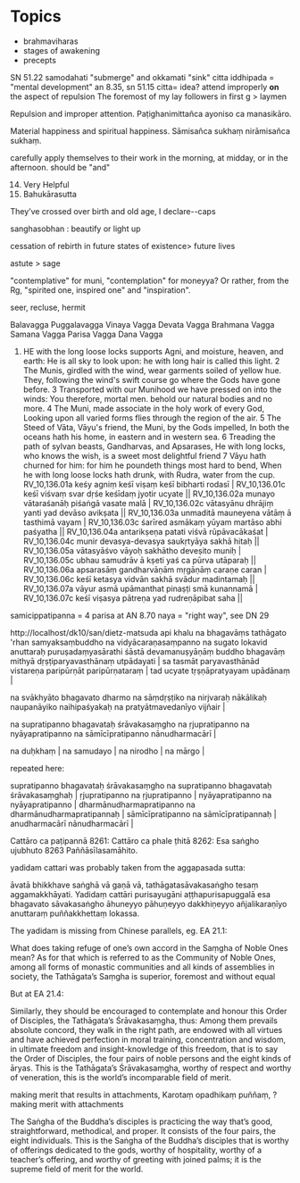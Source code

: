 # Topics

- brahmaviharas
- stages of awakening
- precepts



SN 51.22 samodahati "submerge" and okkamati "sink"
citta iddhipada = "mental development"
an 8.35, sn 51.15 citta= idea?
attend improperly **on** the aspect of repulsion
The foremost of my lay followers in first g > laymen

Repulsion and improper attention.
Paṭighanimittañca ayoniso ca manasikāro.

Material happiness and spiritual happiness.
Sāmisañca sukhaṃ nirāmisañca sukhaṃ.

carefully apply themselves to their work in the morning, at midday, or in the afternoon. should be "and"

14. Very Helpful
24. Bahukārasutta

They’ve crossed over birth and old age, I declare--caps

sanghasobhan : beautify or light up

cessation of rebirth in future states of existence> future lives

astute > sage

"contemplative" for muni, "contemplation" for moneyya? Or rather, from the Rg, "spirited one, inspired one" and "inspiration".

seer, recluse, hermit

Balavagga
Puggalavagga
Vinaya Vagga
Devata Vagga
Brahmana Vagga
Samana Vagga
Parisa Vagga
Dana Vagga




1. HE with the long loose locks supports Agni, and moisture, heaven, and earth:
He is all sky to look upon: he with long hair is called this light.
2 The Munis, girdled with the wind, wear garments soiled of yellow hue.
They, following the wind's swift course go where the Gods have gone before.
3 Transported with our Munihood we have pressed on into the winds:
You therefore, mortal men. behold our natural bodies and no more.
4 The Muni, made associate in the holy work of every God,
Looking upon all varied forms flies through the region of the air.
5 The Steed of Vāta, Vāyu's friend, the Muni, by the Gods impelled,
In both the oceans hath his home, in eastern and in western sea.
6 Treading the path of sylvan beasts, Gandharvas, and Apsarases,
He with long locks, who knows the wish, is a sweet most delightful friend
7 Vāyu hath churned for him: for him he poundeth things most hard to bend,
When he with long loose locks hath drunk, with Rudra, water from the cup.
RV_10,136.01a keśy agniṃ keśī viṣaṃ keśī bibharti rodasī |
RV_10,136.01c keśī viśvaṃ svar dṛśe keśīdaṃ jyotir ucyate ||
RV_10,136.02a munayo vātaraśanāḥ piśaṅgā vasate malā |
RV_10,136.02c vātasyānu dhrājiṃ yanti yad devāso avikṣata ||
RV_10,136.03a unmaditā mauneyena vātāṃ ā tasthimā vayam |
RV_10,136.03c śarīred asmākaṃ yūyam martāso abhi paśyatha ||
RV_10,136.04a antarikṣeṇa patati viśvā rūpāvacākaśat |
RV_10,136.04c munir devasya-devasya saukṛtyāya sakhā hitaḥ ||
RV_10,136.05a vātasyāśvo vāyoḥ sakhātho deveṣito muniḥ |
RV_10,136.05c ubhau samudrāv ā kṣeti yaś ca pūrva utāparaḥ ||
RV_10,136.06a apsarasāṃ gandharvāṇām mṛgāṇāṃ caraṇe caran |
RV_10,136.06c keśī ketasya vidvān sakhā svādur madintamaḥ ||
RV_10,136.07a vāyur asmā upāmanthat pinaṣṭi smā kunannamā |
RV_10,136.07c keśī viṣasya pātreṇa yad rudreṇāpibat saha ||


samicippatipanna = 4 parisa at AN 8.70
naya = "right way", see DN 29

http://localhost/dk10/san/dietz-matsuda
api khalu na bhagavāṃs tathāgato 'rhan samyaksaṃbuddho na vidyācaraṇasaṃpanno na sugato lokavid anuttaraḥ puruṣadaṃyasārathi śāstā devamanuṣyāṇāṃ buddho bhagavāṃ mithyā dṛṣṭiparyavasthānaṃ utpādayati | sa tasmāt paryavasthānād vistareṇa paripūrṇāt paripūrṇataraṃ | tad ucyate tṛṣṇāpratyayam upādānaṃ |

na svākhyāto bhagavato dharmo na sāṃdṛṣṭiko na nirjvaraḥ nākālikaḥ naupanāyiko naihipaśyakaḥ na pratyātmavedanīyo vijñair |

na supratipanno bhagavataḥ śrāvakasaṃgho na ṛjupratipanno na nyāyapratipanno na sāmīcīpratipanno nānudharmacārī |

na duḥkhaṃ | na samudayo | na nirodho | na mārgo |

repeated here:

supratipanno bhagavataḥ śrāvakasaṃgho na supratipanno bhagavataḥ śrāvakasaṃghaḥ | ṛjupratipanno na ṛjupratipanno | nyāyapratipanno na nyāyapratipanno | dharmānudharmapratipanno na dharmānudharmapratipannaḥ | sāmīcīpratipanno na sāmīcīpratipannaḥ | anudharmacārī nānudharmacārī |

Cattāro ca paṭipannā
8261: Cattāro ca phale ṭhitā
8262: Esa saṅgho ujubhuto
8263  Paññāsīlasamāhito.

yadidam cattari was probably taken from the aggapasada sutta:

āvatā bhikkhave saṅghā vā gaṇā vā, tathāgatasāvakasaṅgho tesaṃ aggamakkhāyati. Yadidaṃ cattāri purisayugāni aṭṭhapurisapuggalā esa bhagavato sāvakasaṅgho āhuneyyo pāhuṇeyyo dakkhiṇeyyo añjalikaraṇīyo anuttaraṃ puññakkhettaṃ lokassa.

The yadidam is missing from Chinese parallels, eg. EA 21.1:

What does taking refuge of one’s own accord in the Saṃgha of Noble Ones mean? As for that which is referred to as the Community of Noble Ones, among all forms of monastic communities and all kinds of assemblies in society, the Tathāgata’s Saṃgha is superior, foremost and without equal

But at EA 21.4:

Similarly, they should be encouraged to contemplate and honour this Order of Disciples, the Tathāgata’s Śrāvakasaṃgha, thus: Among them prevails absolute concord, they walk in the right path, are endowed with all virtues and have achieved perfection in moral training, concentration and wisdom, in ultimate freedom and insight-knowledge of this freedom, that is to say the Order of Disciples, the four pairs of noble persons and the eight kinds of āryas. This is the Tathāgata’s Śrāvakasaṃgha, worthy of respect and worthy of veneration, this is the world’s incomparable field of merit.

making merit that results in attachments,
Karotaṃ opadhikaṃ puññaṃ,
? making merit with attachments


The Saṅgha of the Buddha’s disciples is practicing the way that’s good, straightforward, methodical, and proper. It consists of the four pairs, the eight individuals. This is the Saṅgha of the Buddha’s disciples that is worthy of offerings dedicated to the gods, worthy of hospitality, worthy of a teacher’s offering, and worthy of greeting with joined palms; it is the supreme field of merit for the world.
